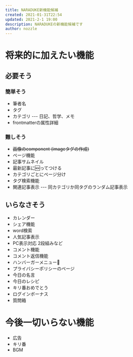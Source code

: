 ```yaml
---
title: NARADUKE新機能候補
created: 2021-01-31T22:54
updated: 2021-2-1 19:00
description: NARADUKEの新機能候補です
author: nozzle
---
```

# 将来的に加えたい機能

## 必要そう
### 簡単そう
* 筆者名
* タグ
* カテゴリ --- 日記、哲学、メモ
* frontmatterの属性詳細
### 難しそう
* ~~画像のcomponent (imageタグの作成)~~ 
* ページ機能
* 記事サムネイル
* 最新記事に🆕ってつける
* カテゴリごとにページ分け
* タグ検索機能
* 関連記事表示 --- 同カテゴリか同タグのランダム記事表示

## いらなさそう
* カレンダー
* シェア機能
* word検索
* 人気記事表示
* PC表示対応 2段組みなど
* コメント機能
* コメント返信機能
* ハンバーガーメニュー🍔
* プライバシーポリシーのページ
* 今日の名言
* 今日のレシピ
* キリ番おめでとう
* ログインボーナス
* 質問箱

# 今後一切いらない機能
* 広告
* キリ番
* BGM
